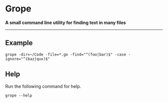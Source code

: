 # Grope
**A small command line utility for finding text in many files**

---

## Example

```
grope -dir=~/Code -file=*.go -find="^(foo|bar)$" -case -ignore="^(baz|qux)$"
```

## Help

Run the following command for help.

```
grope --help
```
